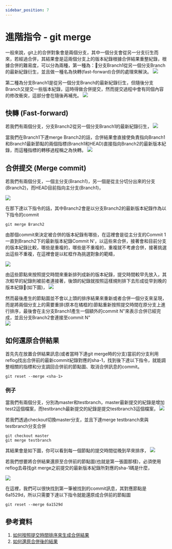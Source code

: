 ```yaml
---
sidebar_position: 7
---
```


# 進階指令 - git merge
一般來說，git上的合併對象會是兩個分支，其中一個分支會從另一分支衍生而來，若經過合併，其結果會是這兩個分支上的版本紀錄根據合併結果重整紀錄，根據合併的難易度，可以分為兩種，第一種為：分支Branch1從另一個分支Branch的最新紀錄衍生，並且做一種名為快轉(fast-forward)合併的處理來解決。
![](https://res.cloudinary.com/dqfxgtyoi/image/upload/v1633013783/blog/git/merge/mergeType2_lwmagq.png)

第二種為分支Branch1是從另一個分支Branch的最新紀錄衍生，但隨後分支Branch又提交一些版本紀錄，這時得做合併提交，然而提交過程中會有同個內容的修改衝突，這部分會在隨後再補充。
![](https://res.cloudinary.com/dqfxgtyoi/image/upload/v1633013783/blog/git/merge/mergeType1_lks8cy.png)

## 快轉 (Fast-forward)
若我們有兩個分支，分支Branch2從另一個分支Branch1的最新紀錄衍生，
![](https://res.cloudinary.com/dqfxgtyoi/image/upload/v1633015120/blog/git/merge/simpleMerge_hdy9sw.png)

當我們在Branch1下達merge Branch2的話，合併結果會直接使負責指向Branch1和Branch1最新節點的兩個指標(Branch1和HEAD)直接指向Branch2的最新版本紀錄，而這種指標的轉移過程稱之為快轉。
![](https://res.cloudinary.com/dqfxgtyoi/image/upload/v1633015120/blog/git/merge/simpleMergeResult_ja3cfv.png)


## 合併提交 (Merge commit)
若我們有兩個分支，一個主分支(Branch1)，另一個是從主分切分出來的分支(Branch2)，而HEAD目前指向主分支(Branch1)，

![](https://res.cloudinary.com/dqfxgtyoi/image/upload/v1633013862/blog/git/merge/mergeBefore_y77jhm.png)


在那下達以下指令的話，其中Branch2會是以分支Branch2的最新版本紀錄作為以下指令的commit
```
git merge Branch2
```

由那個commit來決定被合併的版本紀錄有哪些，在這裡會是從主分支的Commit 1一直到Branch2下的最新版本紀錄Commit N'，以這些來合併，接著會和目前分支的版本紀錄比較，哪些是重複的，哪些是不重複的，重複就不考慮合併，接著挑選出這些不重複，在這裡會是以紅框作為挑選對象的範疇，

![](https://res.cloudinary.com/dqfxgtyoi/image/upload/v1633013862/blog/git/merge/mergeSelection_guqfbc.png)


由這些節點來按照提交時間來重新排列成新的版本紀錄，提交時間較早先放入，其次較早的紀錄則被前者連接著，後頭的紀錄就按照這樣規則排下去形成從早到晚的版本紀錄(如下圖)，
![](https://res.cloudinary.com/dqfxgtyoi/image/upload/v1633010765/blog/git/merge/commitTimeline_zitpfe.png)


然而最後產生的節點圖並不會以上頭的排序結果來重新或者合併一個分支來呈現，而是將兩個分支上的需要重排(原本在橘框的)節點重新按照提交時間在原分支上進行排序，最後會在主分支Branch1產生一個額外的commit N"來表示合併已經完成，並且分支Branch2會連接至commit N"  
![](https://res.cloudinary.com/dqfxgtyoi/image/upload/v1633013861/blog/git/merge/mergeAfter_ogfylj.png)




## 如何還原合併結果
首先先在放置合併結果訊息(或者當時下達git merge時的分支)當前的分支利用reflog找出合併前的最新commit紀錄對應的sha-1，找到後下達以下指令，就能調整相關的指標和分支調回合併前的節點圖、取消合併訊息的commit。
```
git reset --merge <sha-1>
```



### 例子
當我們有兩個分支，分別為master和testbranch，master最新提交的紀錄是增加test2這個檔案，而testbranch最新提交的紀錄是提交testbranch3這個檔案，
![](https://res.cloudinary.com/dqfxgtyoi/image/upload/v1633016090/blog/git/merge/mergeExampleBefor_ombtig.png)

若我們透過checkout切換master分支，並且下達merge testbranch來與testbranch分支合併
```
git checkout master
git merge testbranch
```

其結果會是如下圖，你可以看到每一個節點的提交時間從晚到早來排序，
![](https://res.cloudinary.com/dqfxgtyoi/image/upload/v1633016090/blog/git/merge/mergeExampleAfter_legfy0.png)

若我們想要將合併結果還原至合併前的節點圖(也就是第一張圖那樣)，必須使用reflog去尋找git merge之前提交的最新版本紀錄所對應的sha-1碼是什麼，

![](https://res.cloudinary.com/dqfxgtyoi/image/upload/v1633016336/blog/git/merge/reflogExample_gqlqzk.png)

在這裡，我們可以很快找到第一筆被找到的commit訊息，其對應節點是6a1529d，所以只需要下達以下指令就能還原成合併前的節點圖

```
git reset --merge 6a1529d
```

## 參考資料
1. [如何按照提交時間排序來生成合併結果](https://zlargon.gitbooks.io/git-tutorial/content/branch/merge.html)
2. [如何還原合併後的結果](https://careerkarma.com/blog/git-undo-merge/)


